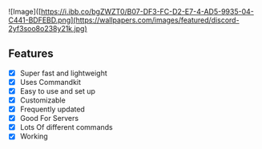 ![Image]([https://i.ibb.co/bgZWZT0/B07-DF3-FC-D2-E7-4-AD5-9935-04-C441-BDFEBD.png](https://wallpapers.com/images/featured/discord-2yf3soo8o238y21k.jpg)

## Features

- [x] Super fast and lightweight
- [x] Uses Commandkit
- [x] Easy to use and set up
- [x] Customizable
- [x] Frequently updated
- [x] Good For Servers
- [x] Lots Of different commands
- [x] Working
